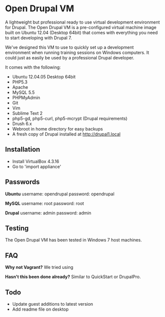 # Open Drupal VM

A lightweight but professional ready to use virtual development environment for Drupal. The Open Drupal VM is a pre-configured virtual machine image built on Ubuntu 12.04 (Desktop 64bit) that comes with everything you need to start developing with Drupal 7.

We've designed this VM to use to quickly set up a development environment when running training sessions on Windows computers. It could just as easily be used by a professional Drupal developer.

It comes with the following:

* Ubuntu 12.04.05 Desktop 64bit
* PHP5.3
* Apache
* MySQL 5.5
* PHPMyAdmin
* Git
* Vim
* Sublime Text 2
* php5-gd, php5-curl, php5-mcrypt (Drupal requirements)
* Drush 6.x
* Webroot in home directory for easy backups
* A fresh copy of Drupal installed at http://drupal1.local

## Installation

* Install VirtualBox 4.3.16
* Go to 'import appliance'

## Passwords

__Ubuntu__
username: opendrupal
password: opendrupal

__MySQL__
username: root
password: root

__Drupal__
username: admin
password: admin

## Testing

The Open Drupal VM has been tested in Windows 7 host machines.

## FAQ

__Why not Vagrant?__
We tried using 

__Hasn't this been done already?__
Similar to QuickStart or DrupalPro.

## Todo

* Update guest additions to latest version
* Add readme file on desktop
